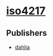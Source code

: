 # [iso4217](https://pypi.org/project/iso4217)



## Publishers
- [dahlia](https://pypi.org/user/dahlia)

